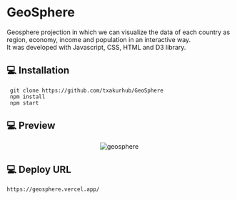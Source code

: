 # GeoSphere

Geosphere projection in which we can visualize the data of each country as region, economy, income and population in an interactive way. </br>
It was developed with Javascript, CSS, HTML and D3 library.

## 💻 Installation

```
 git clone https://github.com/txakurhub/GeoSphere
 npm install 
 npm start 
```

## 💻 Preview

<p align='center'>
    <img src='https://res.cloudinary.com/ddkurzft6/image/upload/v1662387549/geosphere/geosphere_wzljo2.jpg' alt='geosphere' />
</p>

## 💻 Deploy URL
```
https://geosphere.vercel.app/
```
